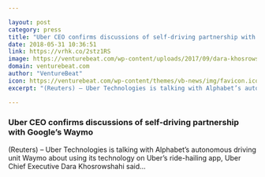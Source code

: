 ```yaml
---

layout: post
category: press
title: "Uber CEO confirms discussions of self-driving partnership with Google’s Waymo"
date: 2018-05-31 10:36:51
link: https://vrhk.co/2stz1RS
image: https://venturebeat.com/wp-content/uploads/2017/09/dara-khosrowshahi-e1503884447198.jpg?fit=1600%2C980&strip=all
domain: venturebeat.com
author: "VentureBeat"
icon: https://venturebeat.com/wp-content/themes/vb-news/img/favicon.ico
excerpt: "(Reuters) – Uber Technologies is talking with Alphabet’s autonomous driving unit Waymo about using its technology on Uber’s ride-hailing app, Uber Chief Executive Dara Khosrowshahi said…"

---
```


### Uber CEO confirms discussions of self-driving partnership with Google’s Waymo

(Reuters) – Uber Technologies is talking with Alphabet’s autonomous driving unit Waymo about using its technology on Uber’s ride-hailing app, Uber Chief Executive Dara Khosrowshahi said…